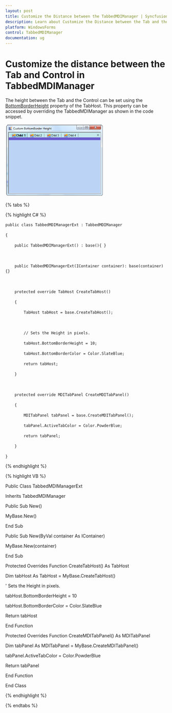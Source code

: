 ```yaml
---
layout: post
title: Customize the Distance between the TabbedMDIManager | Syncfusion
description: Learn about Customize the Distance between the Tab and the Control in Syncfusion Windows Forms TabbedMDI control and more details.
platform: WindowsForms
control: TabbedMDIManager
documentation: ug
---
```


# Customize the distance between the Tab and Control in TabbedMDIManager

The height between the Tab and the Control can be set using the [BottomBorderHeight](https://help.syncfusion.com/cr/windowsforms/Syncfusion.Windows.Forms.Tools.TabHost.html#Syncfusion_Windows_Forms_Tools_TabHost_BottomBorderHeight) property of the TabHost. This property can be accessed by overriding the TabbedMDIManager as shown in the code snippet.

![Customize the distance between the Tab and the Control](Customize-the-Distance-between-the-Tab-and-the-Con_images/Customize-the-Distance-between-the-Tab-and-the-Con_img1.png)



{% tabs %}

{% highlight C# %}



    public class TabbedMDIManagerExt : TabbedMDIManager

    {

        public TabbedMDIManagerExt() : base(){ }



        public TabbedMDIManagerExt(IContainer container): base(container){}



        protected override TabHost CreateTabHost()

        {

            TabHost tabHost = base.CreateTabHost();



            // Sets the Height in pixels.

            tabHost.BottomBorderHeight = 10;

            tabHost.BottomBorderColor = Color.SlateBlue;

            return tabHost;

        }



        protected override MDITabPanel CreateMDITabPanel()

        {

            MDITabPanel tabPanel = base.CreateMDITabPanel();

            tabPanel.ActiveTabColor = Color.PowderBlue;

            return tabPanel;

        }

    }

{% endhighlight %}

{% highlight VB %}



  Public Class TabbedMDIManagerExt

Inherits TabbedMDIManager

Public Sub New()

MyBase.New()

End Sub



Public Sub New(ByVal container As IContainer)

MyBase.New(container)

End Sub



Protected Overrides Function CreateTabHost() As TabHost

Dim tabHost As TabHost = MyBase.CreateTabHost()



' Sets the Height in pixels.

tabHost.BottomBorderHeight = 10

tabHost.BottomBorderColor = Color.SlateBlue

Return tabHost

End Function



Protected Overrides Function CreateMDITabPanel() As MDITabPanel

Dim tabPanel As MDITabPanel = MyBase.CreateMDITabPanel()

tabPanel.ActiveTabColor = Color.PowderBlue

Return tabPanel

End Function

End Class

{% endhighlight %}

{% endtabs %}
